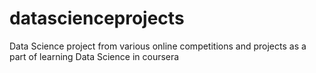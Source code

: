 # datascienceprojects
 Data Science project from various online competitions and projects as a part of learning Data Science in coursera
 
